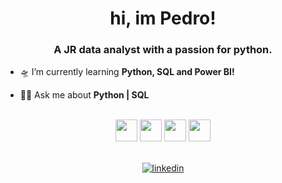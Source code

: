 <h1 align="center">hi, im Pedro!</h1>
<h3 align="center">A JR data analyst with a passion for python.</h3>
<!-- <p align="center">
  <img src="https://encrypted-tbn0.gstatic.com/images?q=tbn:ANd9GcQNdOc5DVWZs0X8UovEpTmdvIIBnG89pb03qw&usqp=CAU" alt="luffy">
</p> -->

- 🛸 I’m currently learning **Python, SQL and Power BI!**

- 🖖🏼 Ask me about **Python | SQL**


<br>

<div align=center>
<img src="https://cdn.jsdelivr.net/gh/devicons/devicon@latest/icons/pandas/pandas-original-wordmark.svg" height=35px width=35px />
<img src="https://cdn.jsdelivr.net/gh/devicons/devicon/icons/nodejs/nodejs-original.svg" height=35px width=35px />
<img src="https://cdn.jsdelivr.net/gh/devicons/devicon/icons/python/python-original.svg" height=35px width=35px/>
<img src="https://cdn.jsdelivr.net/gh/devicons/devicon/icons/linux/linux-original.svg" height=35px width=35px/>
<br>
<br>
  
[![linkedin](https://img.shields.io/badge/LinkedIn-0077B5?style=for-the-badge&logo=linkedin&logoColor=white)](https://www.linkedin.com/in/pedro-rodrigues-674703232/)
          
</div>
        
          

                    
